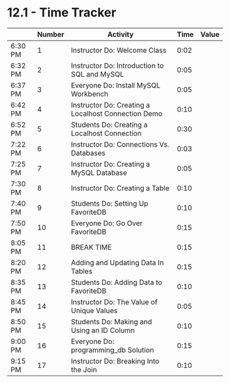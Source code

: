 # 12.1 - Time Tracker

|         | Number | Activity                                            | Time | Value |
| ------- | ------ | --------------------------------------------------- | ---- | ----- |
| 6:30 PM | 1      | Instructor Do: Welcome Class                        | 0:02 |       |
| 6:32 PM | 2      | Instructor Do: Introduction to SQL and MySQL        | 0:05 |       |
| 6:37 PM | 3      | Everyone Do: Install MySQL Workbench                | 0:05 |       |
| 6:42 PM | 4      | Instructor Do: Creating a Localhost Connection Demo | 0:10 |       |
| 6:52 PM | 5      | Students Do: Creating a Localhost Connection        | 0:30 |       |
| 7:22 PM | 6      | Instructor Do: Connections Vs. Databases            | 0:03 |       |
| 7:25 PM | 7      | Instructor Do: Creating a MySQL Database            | 0:05 |       |
| 7:30 PM | 8      | Instructor Do: Creating a Table                     | 0:10 |       |
| 7:40 PM | 9      | Students Do: Setting Up FavoriteDB                  | 0:10 |       |
| 7:50 PM | 10     | Everyone Do: Go Over FavoriteDB                     | 0:15 |       |
| 8:05 PM | 11     | BREAK TIME                                          | 0:15 |       |
| 8:20 PM | 12     | Adding and Updating Data In Tables                  | 0:15 |       |
| 8:35 PM | 13     | Students Do: Adding Data to FavoriteDB              | 0:10 |       |
| 8:45 PM | 14     | Instructor Do: The Value of Unique Values           | 0:05 |       |
| 8:50 PM | 15     | Students Do: Making and Using an ID Column          | 0:10 |       |
| 9:00 PM | 16     | Everyone Do: programming_db Solution                | 0:15 |       |
| 9:15 PM | 17     | Instructor Do: Breaking Into the Join               | 0:10 |       |
